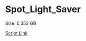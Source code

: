 # Spot_Light_Saver

Size: 0.353 GB

[Script Link](https://github.com/liuyal/Archive/blob/master/Python/Utilities/Miscellaneous/spotlight_saver.py)